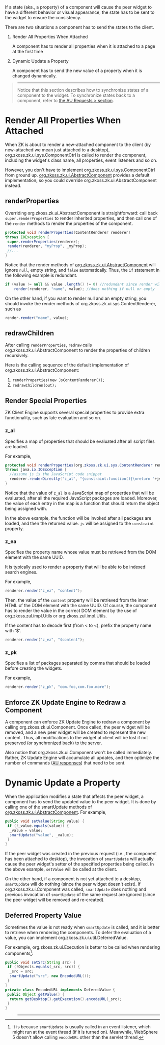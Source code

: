 

If a state (aka., a property) of a component will cause the peer widget
to have a different behavior or visual appearance, the state has to be
sent to the widget to ensure the consistency.

There are two situations a component has to send the states to the
client.

1.  Render All Properties When Attached
      
    A component has to render all properties when it is attached to a
    page at the first time
2.  Dynamic Update a Property
      
    A component has to send the new value of a property when it is
    changed dynamically.

> ------------------------------------------------------------------------
>
> Notice that this section describes how to synchronize states of a
> component to the widget. To synchronize states back to a component,
> refer to [the AU Requests > section]({{site.baseurl}}/zk_client_side_ref/communication/au_requests/client-side_firing).

# Render All Properties When Attached

When ZK is about to render a new-attached component to the client (by
new-attached we mean just attached to a desktop),
<javadoc method="redraw(java.io.Writer)" type="interface">org.zkoss.zk.ui.sys.ComponentCtrl</javadoc>
is called to render the component, including the widget's class name,
all properties, event listeners and so on.

However, you don't have to implement
<javadoc method="redraw(java.io.Writer)" type="interface">org.zkoss.zk.ui.sys.ComponentCtrl</javadoc>
from ground up. [org.zkoss.zk.ui.AbstractComponent](https://www.zkoss.org/javadoc/latest/zk/org/zkoss/zk/ui/AbstractComponent.html)
provides a default implementation, so you could override
<javadoc method="renderProperties(org.zkoss.zk.ui.sys.ContentRenderer)">org.zkoss.zk.ui.AbstractComponent</javadoc>
instead.

## renderProperties

Overriding
<javadoc method="renderProperties(org.zkoss.zk.ui.sys.ContentRenderer)">org.zkoss.zk.ui.AbstractComponent</javadoc>
is straightforward: call back `super.renderProperties` to render
inherited properties, and then call one of the `render` methods to
render the properties of the component.

```java
protected void renderProperties(ContentRenderer renderer)
throws IOException {
 super.renderProperties(renderer);
 render(renderer, "myProp", _myProp);
 //...
}
```

Notice that the render methods of
[org.zkoss.zk.ui.AbstractComponent](https://www.zkoss.org/javadoc/latest/zk/org/zkoss/zk/ui/AbstractComponent.html) will ignore `null`,
empty string, and `false` automatically. Thus, the `if` statement in the
following example is redundant.

```java
if (value != null && value .length() != 0) //redundant since render will check
    render(renderer, "name", value); //does nothing if null or empty
```

On the other hand, if you want to render null and an empty string, you
should invoke the render methods of
<javadoc type="interface">org.zkoss.zk.ui.sys.ContentRenderer</javadoc>,
such as

```java
render.render("name", value);
```

## redrawChildren

After calling `renderProperties`, `redraw` calls
<javadoc method="redrawChildren(java.io.Writer)">org.zkoss.zk.ui.AbstractComponent</javadoc>
to render the properties of children recursively.

Here is the calling sequence of the default implementation of
<javadoc method="redraw(java.io.Writer)">org.zkoss.zk.ui.AbstractComponent</javadoc>:

1.  `renderProperties(new JsContentRenderer());`
2.  `redrawChildren(out);`

## Render Special Properties

ZK Client Engine supports several special properties to provide extra
functionality, such as late evaluation and so on.

### z_al

Specifies a map of properties that should be evaluated after all script
files are loaded.

For example,

```java
protected void renderProperties(org.zkoss.zk.ui.sys.ContentRenderer renderer)
throws java.io.IOException {
  //assume js is the JavaScript code snippet
  renderer.renderDirectly("z_al", "{constraint:function(){\nreturn "+js+";}}");
}
```

Notice that the value of `z_al` is a JavaScript map of properties that
will be evaluated, after all the required JavaScript packages are
loaded. Moreover, the value of each entry in the map is a function that
should return the object being assigned with.

In the above example, the function will be invoked after all packages
are loaded, and then the returned value. `js` will be assigned to the
`constraint` property.

### z_ea

Specifies the property name whose value must be retrieved from the DOM
element with the same UUID.

It is typically used to render a property that will be able to be
indexed search engines.

For example,

```javascript
renderer.render("z_ea", "content");
```

Then, the value of the `content` property will be retrieved from the
inner HTML of the DOM element with the same UUID. Of course, the
component has to render the value in the correct DOM element by the use
of
<javadoc method="renderCrawlableA(java.lang.String, java.lang.String)">org.zkoss.zul.impl.Utils</javadoc>
or
<javadoc method="renderCrawlableText(java.lang.String)">org.zkoss.zul.impl.Utils</javadoc>.

If the content has to decode first (from &lt; to \<), prefix the
property name with '\$'.

```javascript
renderer.render("z_ea", "$content");
```

### z_pk

Specifies a list of packages separated by comma that should be loaded
before creating the widgets.

For example,

```java
renderer.render("z_pk", "com.foo,com.foo.more");
```

## Enforce ZK Update Engine to Redraw a Component

A component can enforce ZK Update Engine to redraw a component by
calling
<javadoc method="invalidate()" type="interface">org.zkoss.zk.ui.Component</javadoc>.
Once called, the peer widget will be removed, and a new peer widget will
be created to represent the new content. Thus, all modifications to the
widget at client will be lost if not preserved (or synchronized back) to
the server.

Also notice that
<javadoc method="redraw(java.io.Writer)" type="interface">org.zkoss.zk.ui.Component</javadoc>
won't be called immediately. Rather, ZK Update Engine will accumulate
all updates, and then optimize the number of commands ([AU responses]({{site.baseurl}}/zk_client_side_ref/communication/au_responses))
that need to be sent.

# Dynamic Update a Property

When the application modifies a state that affects the peer widget, a
component has to send the updated value to the peer widget. It is done
by calling one of the smartUpdate methods of
[org.zkoss.zk.ui.AbstractComponent](https://www.zkoss.org/javadoc/latest/zk/org/zkoss/zk/ui/AbstractComponent.html). For example,

```java
public void setValue(String value) {
 if (!_value.equals(value)) {
  _value = value;
  smartUpdate("value", _value);
 }
}
```

If the peer widget was created in the previous request (i.e., the
component has been attached to desktop), the invocation of `smartUpdate`
will actually cause the peer widget's setter of the specified properties
being called. In the above example, `setValue` will be called at the
client.

On the other hand, if a component is not yet attached to a desktop,
`smartUpdate` will do nothing (since the peer widget doesn't exist). If
<javadoc method="invalidate()" type="interface">org.zkoss.zk.ui.Component</javadoc>
was called, `smartUpdate` does nothing and previous invocation of
`smartUpdate` of the same request are ignored (since the peer widget
will be removed and re-created).

## Deferred Property Value

Sometimes the value is not ready when `smartUpdate` is called, and it is
better to retrieve when rendering the components. To defer the
evaluation of a value, you can implement
<javadoc type="interface">org.zkoss.zk.ui.util.DeferredValue</javadoc>.

For example,
<javadoc method="encodeURL(java.lang.String)" type="interface">org.zkoss.zk.ui.Execution</javadoc>
is better to be called when rendering components[^1]:

```java
public void setSrc(String src) {
 if (!Objects.equals(_src, src)) {
  _src = src;
  smartUpdate("src", new EncodedURL());
 }
}
private class EncodedURL implements DeferedValue {
 public Object getValue() {
  return getDesktop().getExecution().encodeURL(_src);
 }
}
```

> ------------------------------------------------------------------------
>
> <references/>



[^1]: It is because `smartUpdate` is usually called in an event
    listener, which might run at the event thread (if it is turned on).
    Meanwhile, WebSphere 5 doesn't allow calling `encodeURL` other than
    the servlet thread.
